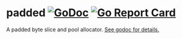 # padded [![GoDoc](https://godoc.org/github.com/benburkert/padded?status.svg)](https://godoc.org/github.com/benburkert/padded) [![Go Report Card](https://goreportcard.com/badge/github.com/benburkert/padded)](https://goreportcard.com/report/github.com/benburkert/padded)

A padded byte slice and pool allocator. [See godoc for details.](https://godoc.org/github.com/benburkert/padded)
